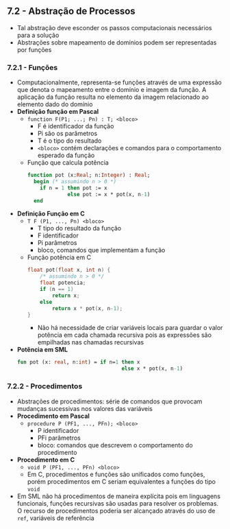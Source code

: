 ## 7.2 - Abstração de Processos
* Tal abstração deve esconder os passos computacionais necessários para a solução
* Abstrações sobre mapeamento de domínios podem ser representadas por funções

### 7.2.1 - Funções
* Computacionalmente, representa-se funções através de uma expressão que denota o mapeamento entre o domínio e imagem da função. A aplicação da função resulta no elemento da imagem relacionado ao elemento dado do domínio
* **Definição função em Pascal**
    * `function F(P1; ...; Pn) : T; <bloco>`
        * F é identificador da função
        * Pi são os parâmetros
        * T é o tipo do resultado
        * `<bloco>` contém declarações e comandos para o comportamento esperado da função
    * Função que calcula potência
        ```Pascal
        function pot (x:Real; n:Integer) : Real;
          begin (* assumindo n > 0 *)
            if n = 1 then pot := x
                     else pot := x * pot(x, n-1)
          end
        ```
* **Definição Função em C**
    * `T F (P1, ..., Pn) <bloco>`
        * T tipo do resultado da função
        * F identificador
        * Pi parâmetros
        * bloco, comandos que implementam a função
    * Função potência em C
        ```C
        float pot(float x, int n) {
            /* assumindo n > 0 */
            float potencia;
            if (n == 1)
                return x;
            else
                return x * pot(x, n-1);
        }
        ```
        * Não há necessidade de criar variáveis locais para guardar o valor potência em cada chamada recursiva pois as expressões são empilhadas nas chamadas recursivas
* **Potência em SML**
    ```SML
    fun pot (x: real, n:int) = if n=1 then x
                                      else x * pot(x, n-1)
    ```

### 7.2.2 - Procedimentos
* Abstrações de procedimentos: série de comandos que provocam mudanças sucessivas nos valores das variáveis
* **Procedimento em Pascal**
    * `procedure P (PF1, ..., PFn); <bloco>`
        * P identificador
        * PFi parâmetros
        * bloco: comandos que descrevem o comportamento do procedimento
* **Procedimento em C**
    * `void P (PF1, ..., PFn) <bloco>`
    * Em C, procedimentos e funções são unificados como funções, porém procedimentos em C seriam equivalentes a funções do tipo `void`
* Em SML não há procedimentos de maneira explícita pois em linguagens funcionais, funções recursivas são usadas para resolver os problemas. O recurso de procedimentos poderia ser alcançado através do uso de `ref`, variáveis de referência
